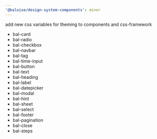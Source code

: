 ```yaml
---
'@baloise/design-system-components': minor
---
```


add new css variables for theming to components and css-framework

- bal-card
- bal-radio
- bal-checkbox
- bal-navbar
- bal-tag
- bal-time-input
- bal-button
- bal-text
- bal-heading
- bal-label
- bal-datepicker
- bal-modal
- bal-hint
- bal-sheet
- bal-select
- bal-footer
- bal-pagination
- bal-close
- bal-steps
